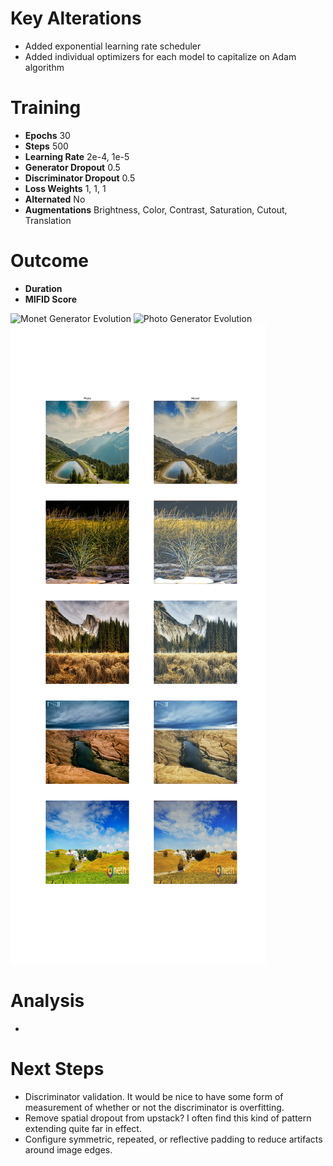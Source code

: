 Key Alterations
=========================================================================================
 - Added exponential learning rate scheduler
 - Added individual optimizers for each model to capitalize on Adam algorithm

Training
=========================================================================================
 - **Epochs** 30
 - **Steps** 500
 - **Learning Rate** 2e-4, 1e-5
 - **Generator Dropout** 0.5
 - **Discriminator Dropout** 0.5
 - **Loss Weights** 1, 1, 1
 - **Alternated** No
 - **Augmentations** Brightness, Color, Contrast, Saturation, Cutout, Translation

Outcome
=========================================================================================
 - **Duration**
 - **MIFID Score**

![Monet Generator Evolution](./monet-cycle-gan-evolution.png)
![Photo Generator Evolution](./photo-cycle-gan-evolution.png)
![Example Monets](./final-test.png)

Analysis
=========================================================================================
 - 

Next Steps
=========================================================================================
 - Discriminator validation. It would be nice to have some form of measurement of 
   whether or not the discriminator is overfitting.
 - Remove spatial dropout from upstack? I often find this kind of pattern extending
   quite far in effect.
 - Configure symmetric, repeated, or reflective padding to reduce artifacts around image
   edges.